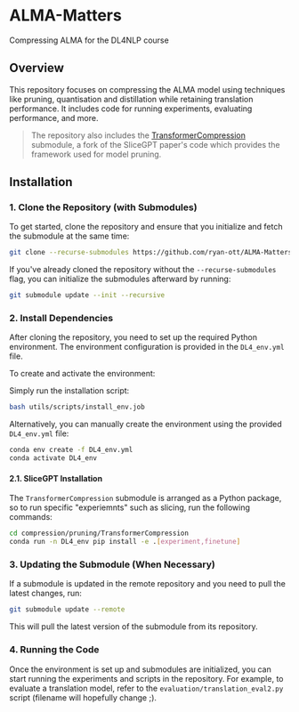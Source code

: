 # ALMA-Matters

Compressing ALMA for the DL4NLP course

## Overview

This repository focuses on compressing the ALMA model using techniques like pruning, quantisation and distillation while retaining translation performance. It includes code for running experiments, evaluating performance, and more.

> The repository also includes the [TransformerCompression](https://github.com/ryan-ott/TransformerCompression) submodule, a fork of the SliceGPT paper's code which provides the framework used for model pruning.

## Installation

### 1. Clone the Repository (with Submodules)
To get started, clone the repository and ensure that you initialize and fetch the submodule at the same time:

```bash
git clone --recurse-submodules https://github.com/ryan-ott/ALMA-Matters.git
```
If you've already cloned the repository without the `--recurse-submodules` flag, you can initialize the submodules afterward by running:

```bash
git submodule update --init --recursive
```

### 2. Install Dependencies
After cloning the repository, you need to set up the required Python environment. The environment configuration is provided in the `DL4_env.yml` file.

To create and activate the environment:

Simply run the installation script:

```bash
bash utils/scripts/install_env.job
```

Alternatively, you can manually create the environment using the provided `DL4_env.yml` file:

```bash
conda env create -f DL4_env.yml
conda activate DL4_env
```

#### 2.1. SliceGPT Installation
The `TransformerCompression` submodule is arranged as a Python package, so to run specific "experiemnts" such as slicing, run the following commands:

```bash
cd compression/pruning/TransformerCompression
conda run -n DL4_env pip install -e .[experiment,finetune]
```

### 3. Updating the Submodule (When Necessary)
If a submodule is updated in the remote repository and you need to pull the latest changes, run:

```bash
git submodule update --remote
```
This will pull the latest version of the submodule from its repository.

### 4. Running the Code
Once the environment is set up and submodules are initialized, you can start running the experiments and scripts in the repository. For example, to evaluate a translation model, refer to the `evaluation/translation_eval2.py` script (filename will hopefully change ;).